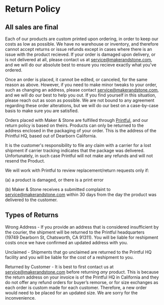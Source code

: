 # Return Policy

## All sales are final
Each of our products are custom printed upon ordering, in order to keep our costs as low as possible. We have no warehouse or inventory, and therefore cannot accept returns or issue refunds except in cases where there is an issue with the product recieved. If your order is damaged upon delivery, or is not delivered at all, please contact us at [service@makerandstone.com](mailto:service@makerandstone.com), and we will do our absolute best to ensure you recieve exactly what you've ordered.

Once an order is placed, it cannot be edited, or canceled, for the same reason as above. However, if you need to make minor tweaks to your order, such as changing an address, please contact [service@makerandstone.com](mailto:service@makerandstone.com), and we will do our best to help you out. If you find yourself in this situation, please reach out as soon as possible. We are not bound to any agreement regarding these order alterations, but we will do our best on a case-by-case basis to make sure you are satisfied.

Orders placed with Maker & Stone are fulfilled through [Printful](https://theprintful.com), and our return policy is based on theirs. Products can only be returned to the address enclosed in the packaging of your order. This is the address of the Printful HQ, based out of Dearborn California.

It is the customer's responsibility to file any claim with a carrier for a lost shipment if carrier tracking indicates that the package was delivered. Unfortunately, in such case Printful will not make any refunds and will not resend the Product.

We will work with Printful to review replacement/return requests only if:

(a) a product is damaged, or there is a print error

(b) Maker & Stone receives a submitted complaint to [service@makerandstone.com](mailto:service@makerandstone.com) within 30 days from the day the product was delivered to the customer.

## Types of Returns

Wrong Address - If you provide an address that is considered insufficient by the courier, the shipment will be returned to the Printful headquarters (19749 Dearborn St, Chatsworth, CA 91311). You will be liable for reshipment costs once we have confirmed an updated address with you. 

Unclaimed - Shipments that go unclaimed are returned to the Printful HQ facility and you will be liable for the cost of a reshipment to you.

Returned by Customer - It is best to first contact us at [service@makerandstone.com](mailto:service@makeradnstone.com) before returning *any* product. This is because the return address on your invoice is of the Printful HQ in California and they do not offer any refund orders for buyer’s remorse, or for size exchanges as each order is custom made for each customer. Therefore, a new order would need to be placed for an updated size. We are sorry for the inconvenience. 